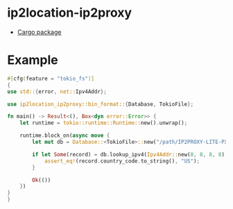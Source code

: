 # ip2location-ip2proxy

* [Cargo package](https://crates.io/crates/ip2location-ip2proxy)

# Example

```rust
#[cfg(feature = "tokio_fs")]
{
use std::{error, net::Ipv4Addr};

use ip2location_ip2proxy::bin_format::{Database, TokioFile};

fn main() -> Result<(), Box<dyn error::Error>> {
    let runtime = tokio::runtime::Runtime::new().unwrap();

    runtime.block_on(async move {
        let mut db = Database::<TokioFile>::new("/path/IP2PROXY-LITE-PX11.BIN").await?;

        if let Some(record) = db.lookup_ipv4(Ipv4Addr::new(8, 8, 8, 8), None).await? {
            assert_eq!(record.country_code.to_string(), "US");
        }

        Ok(())
    })
}
}
```
